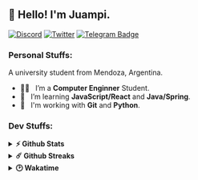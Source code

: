 ## 👋 Hello! I'm Juampi.

[![Discord](https://img.shields.io/badge/Discord-7289DA?style=flat-square&logo=discord&logoColor=white)](https://discord.gg/PBA2H2qvkU)
[![Twitter](https://img.shields.io/badge/Twitter-1DA1F2?style=flat-square&logo=twitter&logoColor=white)](https://twitter.com/juampig20)
[![Telegram Badge](https://img.shields.io/badge/-Telegram-0088cc?style=flat-square&logo=Telegram&logoColor=white)](https://t.me/juampig20)

### Personal Stuffs:

A university student from Mendoza, Argentina.

- 👨‍🎓 &nbsp; I’m a **Computer Enginner** Student.
- 🌱 &nbsp; I’m learning **JavaScript/React** and **Java/Spring**.
- 🔨 &nbsp; I'm working with **Git** and **Python**.

### Dev Stuffs:

<details>	
  <summary><b>⚡ Github Stats</b></summary><br/>
    <img height="180em"src="https://github-readme-stats.vercel.app/api?username=juampi20&show_icons=true&count_private=true&include_all_commits=true&hide_border=true&theme=darcula">
    <img height="180em" src ="https://github-readme-stats.vercel.app/api/top-langs/?username=juampi20&layout=compact&langs_count=8&hide=html,css,shell,jupyter notebook, scss&hide_border=true&theme=darcula">
</details>
<details>	
  <summary><b>☄️ Github Streaks</b></summary><br/>
  <img src="https://github-readme-streak-stats.herokuapp.com?user=juampi20&hide_border=true&theme=darcula">
</details>

<details>
  <summary><b>🕑️ Wakatime</b></summary> </br>
  <p>
    <img src="https://github-readme-stats.vercel.app/api/wakatime?username=chester20&hide_border=true&theme=darcula">
  </p>
</details>
